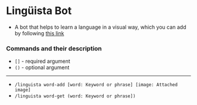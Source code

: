 # Lingüista Bot
- A bot that helps to learn a language in a visual way, which you can add by following [this link](https://discord.com/api/oauth2/authorize?client_id=1125941434248347758&permissions=8&scope=bot%20applications.commands)
### Commands and their description
- `[]` - required argument
- `()` - optional argument
****
- `/linguista word-add [word: Keyword or phrase] [image: Attached image]`
- `/linguista word-get (word: Keyword or phrase])`